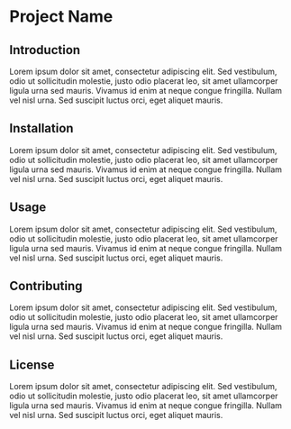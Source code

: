 # Project Name

## Introduction

Lorem ipsum dolor sit amet, consectetur adipiscing elit. Sed vestibulum, odio ut sollicitudin molestie, justo odio placerat leo, sit amet ullamcorper ligula urna sed mauris. Vivamus id enim at neque congue fringilla. Nullam vel nisl urna. Sed suscipit luctus orci, eget aliquet mauris.

## Installation

Lorem ipsum dolor sit amet, consectetur adipiscing elit. Sed vestibulum, odio ut sollicitudin molestie, justo odio placerat leo, sit amet ullamcorper ligula urna sed mauris. Vivamus id enim at neque congue fringilla. Nullam vel nisl urna. Sed suscipit luctus orci, eget aliquet mauris.

## Usage

Lorem ipsum dolor sit amet, consectetur adipiscing elit. Sed vestibulum, odio ut sollicitudin molestie, justo odio placerat leo, sit amet ullamcorper ligula urna sed mauris. Vivamus id enim at neque congue fringilla. Nullam vel nisl urna. Sed suscipit luctus orci, eget aliquet mauris.

## Contributing

Lorem ipsum dolor sit amet, consectetur adipiscing elit. Sed vestibulum, odio ut sollicitudin molestie, justo odio placerat leo, sit amet ullamcorper ligula urna sed mauris. Vivamus id enim at neque congue fringilla. Nullam vel nisl urna. Sed suscipit luctus orci, eget aliquet mauris.

## License

Lorem ipsum dolor sit amet, consectetur adipiscing elit. Sed vestibulum, odio ut sollicitudin molestie, justo odio placerat leo, sit amet ullamcorper ligula urna sed mauris. Vivamus id enim at neque congue fringilla. Nullam vel nisl urna. Sed suscipit luctus orci, eget aliquet mauris.
